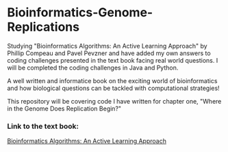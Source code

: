 # Bioinformatics-Genome-Replications
Studying "Bioinformatics Algorithms: An Active Learning Approach" by Phillip Compeau and Pavel Pevzner and have added my own answers to coding challenges presented in the text book facing real world questions. I will be completed the coding challenges in Java and Python.

A well written and informatice book on the exciting world of bioinformatics and how biological questions can be tackled with computational strategies!

This repository will be covering code I have written for chapter one, "Where in the Genome Does Replication Begin?"

### Link to the text book:
<a href = "https://cogniterra.org/64">Bioinformatics Algorithms: An Active Learning Approach</a>

